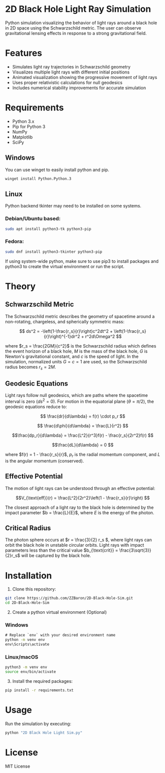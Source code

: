 # 2D Black Hole Light Ray Simulation

Python simulation visualizing the behavior of light rays around a black hole in 2D space using the Schwarzschild metric. The user can observe gravitational lensing effects in response to a strong gravitational field. 

# Features

- Simulates light ray trajectories in Schwarzschild geometry
- Visualizes multiple light rays with different initial positions
- Animated visualization showing the progressive movement of light rays
- Uses proper relativistic calculations for null geodesics
- Includes numerical stability improvements for accurate simulation

# Requirements

- Python 3.x
- Pip for Python 3
- NumPy
- Matplotlib
- SciPy

## Windows
You can use winget to easily install python and pip.
```cmd
winget install Python.Python.3
```


## Linux
Python backend tkinter may need to be installed on some systems.

### Debian/Ubuntu based:
```bash
sudo apt install python3-tk python3-pip
```
### Fedora:
```bash
sudo dnf install python3-tkinter python3-pip
```

If using system-wide python, make sure to use pip3 to install packages and python3 to create the virtual environment or run the script.

# Theory

## Schwarzschild Metric
The Schwarzschild metric describes the geometry of spacetime around a non-rotating, chargeless, and spherically symmetric mass:

```math
 ds^2 = -\left(1-\frac{r_s}{r}\right)c^2dt^2 + \left(1-\frac{r_s}{r}\right)^{-1}dr^2 + r^2d\Omega^2 
```

where $r_s = \frac{2GM}{c^2}$ is the Schwarzschild radius which defines the event horizon of a black hole, $M$ is the mass of the black hole, $G$ is Newton's gravitational constant, and $c$ is the speed of light.
In the simulation, normalized units $G = c = 1$ are used, so the Schwarzschild radius becomes $r_s = 2M$.

## Geodesic Equations
Light rays follow null geodesics, which are paths where the spacetime interval is zero ($ds^2 = 0$). 
For motion in the equatorial plane ($\theta = \pi/2$), the geodesic equations reduce to:

```math
 \frac{dr}{d\lambda} = f(r) \cdot p_r 
 ```

```math
 \frac{d\phi}{d\lambda} = \frac{L}{r^2} 
```

```math
\frac{dp_r}{d\lambda} = \frac{L^2}{r^3}f(r) - \frac{r_s}{2r^2}f(r) 
```

```math
\frac{dL}{d\lambda} = 0 
```

where $f(r) = 1 - \frac{r_s}{r}$, $p_r$ is the radial momentum component, and $L$ is the angular momentum (conserved).

## Effective Potential
The motion of light rays can be understood through an effective potential:

```math
V_{\text{eff}}(r) = \frac{L^2}{2r^2}\left(1 - \frac{r_s}{r}\right) 
```

The closest approach of a light ray to the black hole is determined by the impact parameter $b = \frac{L}{E}$, where $E$ is the energy of the photon.

## Critical Radius
The photon sphere occurs at $r = \frac{3}{2} r_s $, where light rays can orbit the black hole in unstable circular orbits.
Light rays with impact parameters less than the critical value $b_{\text{crit}} = \frac{3\sqrt{3}}{2}r_s$ will be captured by the black hole.
            

# Installation

1. Clone this repository:
```bash
git clone https://github.com/ZZBaron/2D-Black-Hole-Sim.git
cd 2D-Black-Hole-Sim
```

2. Create a python virtual environment (Optional)
### Windows
```cmd
# Replace `env` with your desired environment name
python -m venv env
env\Scripts\activate
```

### Linux/macOS
```bash
python3 -m venv env
source env/bin/activate
```


3. Install the required packages:
```bash
pip install -r requirements.txt
```

# Usage

Run the simulation by executing:
```bash
python "2D Black Hole Light Sim.py"
```


# License

MIT License